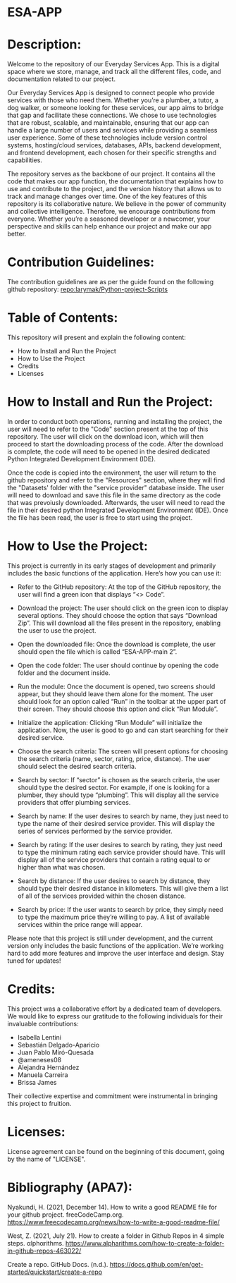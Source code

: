 # ESA-APP
# **Description:**
Welcome to the repository of our Everyday Services App. This is a digital space where we store, manage, and track all the different files, code, and documentation related to our project. 

Our Everyday Services App is designed to connect people who provide services with those who need them. Whether you’re a plumber, a tutor, a dog walker, or someone looking for these services, our app aims to bridge that gap and facilitate these connections. We chose to use technologies that are robust, scalable, and maintainable, ensuring that our app can handle a large number of users and services while providing a seamless user experience. Some of these technologies include version control systems, hosting/cloud services, databases, APIs, backend development, and frontend development, each chosen for their specific strengths and capabilities.


The repository serves as the backbone of our project. It contains all the code that makes our app function, the documentation that explains how to use and contribute to the project, and the version history that allows us to track and manage changes over time. One of the key features of this repository is its collaborative nature. We believe in the power of community and collective intelligence. Therefore, we encourage contributions from everyone. Whether you’re a seasoned developer or a newcomer, your perspective and skills can help enhance our project and make our app better.



# Contribution Guidelines:
The contribution guidelines are as per the guide found on the following github repository: [repo:larymak/Python-project-Scripts]([url](https://github.com/larymak/Python-project-Scripts)https://github.com/larymak/Python-project-Scripts)



# Table of Contents:
This repository will present and explain the following content:
- How to Install and Run the Project
- How to Use the Project
- Credits
- Licenses

# How to Install and Run the Project:

In order to conduct both operations, running and installing the project, the user will need to refer to the "Code" section present at the top of this repository. The user will click on the download icon, which will then proceed to start the downloading process of the code. After the download is complete, the code will need to be opened in the desired dedicated Python Integrated Development Environment (IDE). 

Once the code is copied into the environment, the user will return to the github repository and refer to the "Resources" section, where they will find the "Datasets' folder with the "service provider" database inside. The user will need to download and save this file in the same directory as the code that was prevoiusly downloaded. Afterwards, the user will need to read the file in their desired python Integrated Development Environment (IDE). Once the file has been read, the user is free to start using the project.


# How to Use the Project:
This project is currently in its early stages of development and primarily includes the basic functions of the application. Here’s how you can use it:


- Refer to the GitHub repository: At the top of the GitHub repository, the user will find a green icon that displays “<> Code”.

- Download the project: The user should click on the green icon to display several options. They should choose the option that says “Download Zip”. This will download all the files 
  present in the repository, enabling the user to use the project.

- Open the downloaded file: Once the download is complete, the user should open the file which is called “ESA-APP-main 2”.

- Open the code folder: The user should continue by opening the code folder and the document inside.

- Run the module: Once the document is opened, two screens should appear, but they should leave them alone for the moment. The user should look for an option called “Run” in the toolbar at the upper part of their screen. They should choose this option and click “Run Module”.

- Initialize the application: Clicking “Run Module” will initialize the application. Now, the user is good to go and can start searching for their desired service.

- Choose the search criteria: The screen will present options for choosing the search criteria (name, sector, rating, price, distance). The user should select the desired search criteria.

- Search by sector: If “sector” is chosen as the search criteria, the user should type the desired sector. For example, if one is looking for a plumber, they should type “plumbing”. This will display all the service providers that offer plumbing services.

- Search by name: If the user desires to search by name, they just need to type the name of their desired service provider. This will display the series of services performed by the service provider.

- Search by rating: If the user desires to search by rating, they just need to type the minimum rating each service provider should have. This will display all of the service providers that contain a rating equal to or higher than what was chosen.

- Search by distance: If the user desires to search by distance, they should type their desired distance in kilometers. This will give them a list of all of the services provided within the chosen distance.

- Search by price: If the user wants to search by price, they simply need to type the maximum price they’re willing to pay. A list of available services within the price range will appear.

Please note that this project is still under development, and the current version only includes the basic functions of the application. We’re working hard to add more features and improve the user interface and design. Stay tuned for updates!



# Credits:
This project was a collaborative effort by a dedicated team of developers. We would like to express our gratitude to the following individuals for their invaluable contributions:

- Isabella Lentini
- Sebastián Delgado-Aparicio
- Juan Pablo Miró-Quesada
- @ameneses08
- Alejandra Hernández
- Manuela Carreira
- Brissa James

Their collective expertise and commitment were instrumental in bringing this project to fruition.

# Licenses:
License agreement can be found on the beginning of this document, going by the name of "LICENSE".

# Bibliography (APA7):

Nyakundi, H. (2021, December 14). How to write a good README file for your github project. freeCodeCamp.org. https://www.freecodecamp.org/news/how-to-write-a-good-readme-file/

West, Z. (2021, July 21). How to create a folder in Github Repos in 4 simple steps. αlphαrithms. https://www.alpharithms.com/how-to-create-a-folder-in-github-repos-463022/ 

Create a repo. GitHub Docs. (n.d.). https://docs.github.com/en/get-started/quickstart/create-a-repo 



